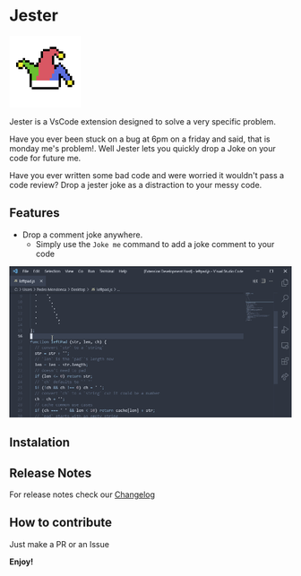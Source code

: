 # Jester

![Jester logo](imgs/logo.gif)

Jester is a VsCode extension designed to solve a very specific problem.

Have you ever been stuck on a bug at 6pm on a friday and said, that is monday me's problem!. Well Jester lets you quickly drop a Joke on your code for future me.

Have you ever written some bad code and were worried it wouldn't pass a code review? Drop a jester joke as a distraction to your messy code.

## Features

- Drop a comment joke anywhere.
    - Simply use the `Joke me` command to add a joke comment to your code

![Using Jester](imgs/Animation.gif)


## Instalation



## Release Notes

For release notes check our [Changelog](CHANGELOG.md)

## How to contribute

Just make a PR or an Issue


**Enjoy!**
